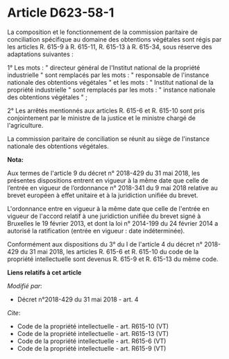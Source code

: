 # Article D623-58-1

La composition et le fonctionnement de la commission paritaire de conciliation spécifique au domaine des obtentions végétales
sont régis par les articles R. 615-9 à R. 615-11, R. 615-13 à R. 615-34, sous réserve des adaptations suivantes : 

1° Les mots : " directeur général de l'Institut national de la propriété industrielle " sont remplacés par les mots : "
responsable de l'instance nationale des obtentions végétales " et les mots : " Institut national de la propriété industrielle
" sont remplacés par les mots : " instance nationale des obtentions végétales " ; 

2° Les arrêtés mentionnés aux articles R. 615-6 et R. 615-10 sont pris conjointement par le ministre de la justice et le
ministre chargé de l'agriculture. 

La commission paritaire de conciliation se réunit au siège de l'instance nationale des obtentions végétales.

**Nota:**

Aux termes de l'article 9 du décret n° 2018-429 du 31 mai 2018, les présentes dispositions entrent en vigueur à la même date
que celle de l’entrée en vigueur de l’ordonnance n° 2018-341 du 9 mai 2018 relative au brevet européen à effet unitaire et à
la juridiction unifiée du brevet.

L'ordonnance entre en vigueur à la même date que celle de l'entrée en vigueur de l'accord relatif à une juridiction unifiée
du brevet signé à Bruxelles le 19 février 2013, et dont la loi n° 2014-199 du 24 février 2014 a autorisé la ratification
(entrée en vigueur : date indéterminée).

Conformément aux dispositions du 3° du I de l'article 4 du décret n° 2018-429 du 31 mai 2018, les articles R. 615-6 et R.
615-10 du code de la propriété intellectuelle sont devenus R. 615-9 et R. 615-13 du même code.

**Liens relatifs à cet article**

_Modifié par_:

  - Décret n°2018-429 du 31 mai 2018 - art. 4

_Cite_:

  - Code de la propriété intellectuelle - art. R615-10 (VT)
  - Code de la propriété intellectuelle - art. R615-13 (VT)
  - Code de la propriété intellectuelle - art. R615-6 (VT)
  - Code de la propriété intellectuelle - art. R615-9 (VT)
